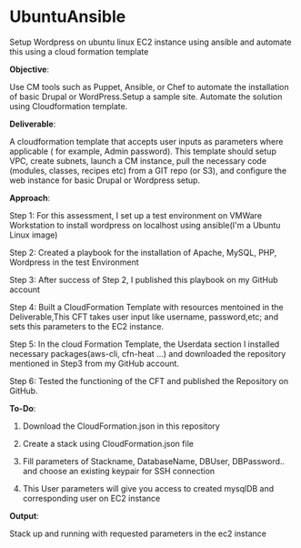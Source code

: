 # UbuntuAnsible

Setup Wordpress on ubuntu linux EC2 instance using ansible and automate this using a cloud formation template

**Objective**:

Use CM tools such as Puppet, Ansible, or Chef to automate the installation of basic Drupal or WordPress.Setup a sample site. Automate the solution using Cloudformation template.

**Deliverable**:

A cloudformation template that accepts user inputs as parameters where applicable ( for example, Admin password). This template should setup VPC, create subnets, launch a CM instance, pull the necessary code (modules, classes, recipes etc) from a GIT repo (or S3), and configure the web instance for basic Drupal or Wordpress setup.

**Approach**:

Step 1: For this assessment, I set up a test environment on VMWare Workstation to install wordpress on localhost using ansible(I'm a Ubuntu Linux image)

Step 2: Created a playbook for the installation of Apache, MySQL, PHP, Wordpress in the test Environment

Step 3: After success of Step 2, I published this playbook on my GitHub account

Step 4: Built a CloudFormation Template with resources mentoined in the Deliverable,This CFT takes user input like username, password,etc; and sets this parameters to the EC2 instance.

Step 5: In the cloud Formation Template, the Userdata section I installed necessary packages(aws-cli, cfn-heat ...) and downloaded the repository mentioned in Step3 from my GitHub account.

Step 6: Tested the functioning of the CFT and published the Repository on GitHub.

**To-Do**:

1. Download the CloudFormation.json in this repository

2. Create a stack using CloudFormation.json file

3. Fill parameters of Stackname, DatabaseName, DBUser, DBPassword.. and choose an existing keypair for SSH connection

4. This User parameters will give you access to created mysqlDB and corresponding user on EC2 instance

**Output**:

Stack up and running with requested parameters in the ec2 instance




